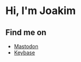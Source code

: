 # Hi, I'm Joakim

## Find me on

- <a rel="me" href="https://bantha.tatooine.space/@jokke">Mastodon</a>
- <a rel="me" href="https://jreinert.keybase.pub">Keybase</a>

